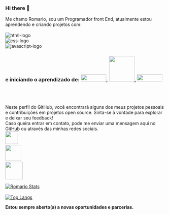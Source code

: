 ### Hi there 📝

Me chamo Romario, sou um Programador front End, atualmente estou aprendendo e criando projetos com:
<br>
<br>
<img src="https://img.shields.io/badge/HTML5-E34F26?style=for-the-badge&logo=html5&logoColor=white" alt="html-logo">
<br>
<img src="https://img.shields.io/badge/CSS3-1572B6?style=for-the-badge&logo=css3&logoColor=white" alt="css-logo">
<br>
<img src="https://img.shields.io/badge/JavaScript-F7DF1E?style=for-the-badge&logo=javascript&logoColor=black" alt="javascript-logo">
<br>
<h3>e iniciando o aprendizado de:
<img height="22px" width="80px" src="https://img.shields.io/badge/TypeScript-007ACC?style=for-the-badge&logo=typescript&logoColor=white">,
  <img width="80px" src="https://img.shields.io/badge/Node.js-43853D?style=for-the-badge&logo=node.js&logoColor=white">,
  <img height="22px" width="80px" src="https://img.shields.io/badge/React-20232A?style=for-the-badge&logo=react&logoColor=61DAF">
</h3>
<br>
<br>
<br>
Neste perfil do GitHub, você encontrará alguns dos meus projetos pessoais e contribuições em projetos open source. Sinta-se à vontade para explorar e deixar seu feedback!
<br>
Caso queira entrar em contato, pode me enviar uma mensagem aqui no GitHub ou através das minhas redes sociais.
<br>
<a href="https://www.linkedin.com/in/romario-haylton-755073160/" alt="linkedin"><img width="40px" src="https://th.bing.com/th?q=LinkedIn+Logo+30X30&w=120&h=120&c=1&rs=1&qlt=90&cb=1&dpr=1.1&pid=InlineBlock&mkt=pt-BR&cc=BR&setlang=pt-br&adlt=moderate&t=1&mw=247"><a>
  <br>
<a href="https://www.instagram.com/romerbarber/"><img width="50px" src="https://th.bing.com/th/id/OIP.jwRtp5SKt8EkQ92PEewxKwHaHW?rs=1&pid=ImgDetMain"><a>
  <br> 
  <a href="https://api.whatsapp.com/send?phone=62 98145-8311" target="_blank"><img img width="55px" src="https://th.bing.com/th/id/OIP.kK6IKSaln__Uqa0jR9orUwHaFQ?rs=1&pid=ImgDetMain"></a>
  <br>
  

  
  [![Romario Stats](https://github-readme-stats.vercel.app/api?username=Romario2023)](https://github.com/anuraghazra/github-readme-stats)
  <br>
  <br>
  [![Top Langs](https://github-readme-stats.vercel.app/api/top-langs/?username=Romario2023)](https://github.com/anuraghazra/github-readme-stats)

 <strong>Estou sempre aberto(a) a novas oportunidades e parcerias.</strong>
